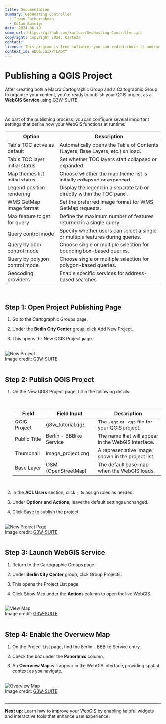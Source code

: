 ```yaml
---
title: Documentation
summary: GeoHosting Controller
  - Irwan Fathurrahman
  - Ketan Bamniya
date: 2024-06-19
some_url: https://github.com/kartoza/GeoHosting-Controller.git
copyright: Copyright 2024, Kartoza
contact:
license: This program is free software; you can redistribute it and/or modify it under the terms of the GNU Affero General Public License as published by the Free Software Foundation; either version 3 of the License, or (at your option) any later version.
context_id: nDU6LLGiXPTLADXY
---
```


# Publishing a QGIS Project

After creating both a Macro Cartographic Group and a Cartographic Group to organize your content, you're ready to publish your QGIS project as a **WebGIS Service** using G3W-SUITE.

<br>

As part of the publishing process, you can configure several important settings that define how your WebGIS functions at runtime:

<table class="my-table-style">
  <thead>
    <tr>
      <th>Option</th>
      <th>Description</th>
    </tr>
  </thead>
  <tbody>
    <tr>
      <td>Tab's TOC active as default</td>
      <td>Automatically opens the Table of Contents (Layers, Base Layers, etc.) on load.</td>
    </tr>
    <tr>
      <td>Tab's TOC layer initial status</td>
      <td>Set whether TOC layers start collapsed or expanded.</td>
    </tr>
    <tr>
      <td>Map themes list initial status</td>
      <td>Choose whether the map theme list is initially collapsed or expanded.</td>
    </tr>
    <tr>
      <td>Legend position rendering</td>
      <td>Display the legend in a separate tab or directly within the TOC panel.</td>
    </tr>
    <tr>
      <td>WMS GetMap image format</td>
      <td>Set the preferred image format for WMS GetMap requests.</td>
    </tr>
    <tr>
      <td>Max feature to get for query</td>
      <td>Define the maximum number of features returned in a single query.</td>
    </tr>
    <tr>
      <td>Query control mode</td>
      <td>Specify whether users can select a single or multiple features during queries.</td>
    </tr>
    <tr>
      <td>Query by bbox control mode</td>
      <td>Choose single or multiple selection for bounding box-based queries.</td>
    </tr>
    <tr>
      <td>Query by polygon control mode</td>
      <td>Choose single or multiple selection for polygon-based queries.</td>
    </tr>
    <tr>
      <td>Geocoding providers</td>
      <td>Enable specific services for address-based searches.</td>
    </tr>
  </tbody>
</table>

<br>

## Step 1: Open Project Publishing Page

1. Go to the <span class="ui-page-label">Cartographic Groups</span> page.

2. Under the **Berlin City Center** group, click <span class="ui-generic-label">Add New Project</span>.

3. This opens the <span class="ui-page-label">New QGIS Project</span> page.

<br>

<div class="image-with-caption">
  <img src="../../img/g3w-img-39.png" alt="New Project">
  <div class="caption">
    Image credit: <a href="https://g3wsuite.it/en/g3w-suite-publish-qgis-projects/" target="_blank">G3W-SUITE</a>
  </div>
</div>

<br>

## Step 2: Publish QGIS Project

1. On the <span class="ui-page-label">New QGIS Project</span> page, fill in the following details:

      <br>

      <table class="my-table-style">
      <thead>
      <tr>
            <th>Field</th>
            <th>Field Input</th>
            <th>Description</th>
      </tr>
      </thead>
      <tbody>
      <tr>
            <td>QGIS Project</td>
            <td>g3w_tutorial.qgz</td>
            <td>The <code>.qgz</code> or <code>.qgs</code> file for your QGIS project.</td>
      </tr>
      <tr>
            <td>Public Title</td>
            <td>Berlin - BBBike Service</td>
            <td>The name that will appear in the WebGIS interface.</td>
      </tr>
      <tr>
            <td>Thumbnail</td>
            <td>image_project.png</td>
            <td>A representative image shown in the project list.</td>
      </tr>
      <tr>
            <td>Base Layer</td>
            <td>OSM (OpenStreetMap)</td>
            <td>The default base map when the WebGIS loads.</td>
      </tr>
      </tbody>
      </table>

      <br>

2. In the **ACL Users** section, click <span class="ui-generic-label">+</span> to assign roles as needed.

3. Under **Options and Actions**, leave the default settings unchanged.

4. Click <span class="ui-generic-label">Save</span> to publish the project.

<br>

<div class="image-with-caption">
  <img src="../../img/g3w-img-40.png" alt="New Project Page">
  <div class="caption">
    Image credit: <a href="https://g3wsuite.it/en/g3w-suite-publish-qgis-projects/" target="_blank">G3W-SUITE</a>
  </div>
</div>

<br>

## Step 3: Launch WebGIS Service

1. Return to the <span class="ui-page-label">Cartographic Groups</span> page.

2. Under **Berlin City Center** group, click <span class="ui-generic-label">Group Projects</span>.

3. This opens the <span class="ui-page-label">Project List</span> page.

4. Click <span class="ui-generic-label">Show Map</span> under the **Actions** column to open the live WebGIS.

<br>

<div class="image-with-caption">
  <img src="../../img/g3w-img-41.png" alt="View Map">
  <div class="caption">
    Image credit: <a href="https://g3wsuite.it/en/g3w-suite-publish-qgis-projects/" target="_blank">G3W-SUITE</a>
  </div>
</div>

<br>

## Step 4: Enable the Overview Map

1. On the <span class="ui-page-label">Project List</span> page, find the <span class="ui-filename">Berlin - BBBike Service</span> entry.

2. Check the box under the **Panoramic** column.

3. An **Overview Map** will appear in the WebGIS interface, providing spatial context as you navigate.

<br>

<div class="image-with-caption">
  <img src="../../img/g3w-img-42.png" alt="Overview Map">
  <div class="caption">
    Image credit: <a href="https://g3wsuite.it/en/g3w-suite-publish-qgis-projects/" target="_blank">G3W-SUITE</a>
  </div>
</div>

<br>

---

**Next up:** Learn how to improve your WebGIS by enabling helpful widgets and interactive tools that enhance user experience.

<br>
